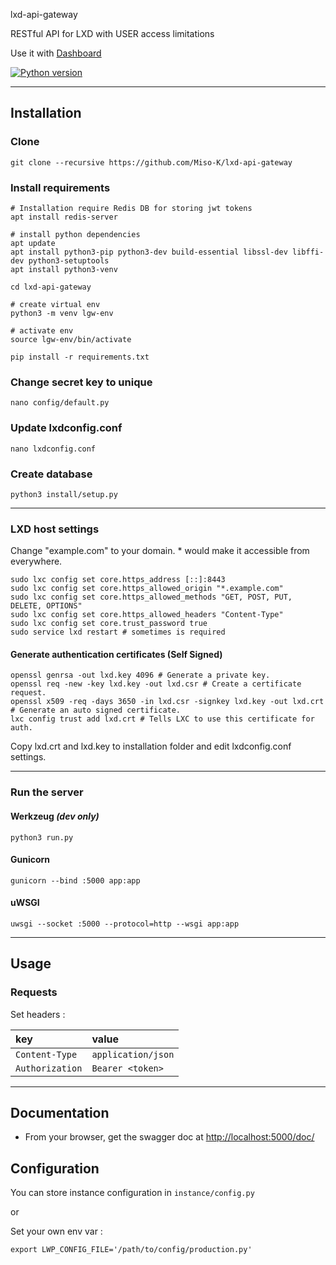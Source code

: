 lxd-api-gateway

RESTful API for LXD with USER access limitations

Use it with [Dashboard](https://github.com/Miso-K/lxdmanager-vue-dashboard)

[![Python version](https://img.shields.io/badge/Python-3.7-blue.svg)](https://www.python.org/downloads/release/python-350/)

---

## Installation
### Clone
```shell
git clone --recursive https://github.com/Miso-K/lxd-api-gateway
```

### Install requirements
```shell
# Installation require Redis DB for storing jwt tokens 
apt install redis-server

# install python dependencies
apt update
apt install python3-pip python3-dev build-essential libssl-dev libffi-dev python3-setuptools
apt install python3-venv

cd lxd-api-gateway

# create virtual env
python3 -m venv lgw-env

# activate env
source lgw-env/bin/activate

pip install -r requirements.txt
```

### Change secret key to unique
``` shell
nano config/default.py
```

### Update lxdconfig.conf
```
nano lxdconfig.conf
```

### Create database
```shell
python3 install/setup.py
```

---

### LXD host settings

Change "example.com" to your domain. * would make it accessible from everywhere.

```shell
sudo lxc config set core.https_address [::]:8443
sudo lxc config set core.https_allowed_origin "*.example.com"
sudo lxc config set core.https_allowed_methods "GET, POST, PUT, DELETE, OPTIONS"
sudo lxc config set core.https_allowed_headers "Content-Type"
sudo lxc config set core.trust_password true
sudo service lxd restart # sometimes is required
```

#### Generate authentication certificates (Self Signed)

```
openssl genrsa -out lxd.key 4096 # Generate a private key.
openssl req -new -key lxd.key -out lxd.csr # Create a certificate request.
openssl x509 -req -days 3650 -in lxd.csr -signkey lxd.key -out lxd.crt # Generate an auto signed certificate.
lxc config trust add lxd.crt # Tells LXC to use this certificate for auth.
```

Copy lxd.crt and lxd.key to installation folder and edit lxdconfig.conf settings.

---

### Run the server
#### Werkzeug *(dev only)*
```shell
python3 run.py
```

#### Gunicorn
```shell
gunicorn --bind :5000 app:app
```

#### uWSGI
```shell
uwsgi --socket :5000 --protocol=http --wsgi app:app
```

---

## Usage
### Requests

Set headers :

| key             | value              |
| :-------------- | :----------------- |
| `Content-Type`  | `application/json` |
| `Authorization` | `Bearer <token>`   |

---

## Documentation

* From your browser, get the swagger doc at [http://localhost:5000/doc/](http://localhost:5000/doc/)

## Configuration
You can store instance configuration in `instance/config.py`

or

Set your own env var :

`export LWP_CONFIG_FILE='/path/to/config/production.py'`

